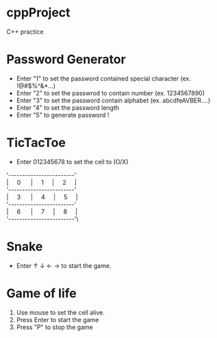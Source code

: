 # cppProject
C++ practice

# Password Generator
- Enter "1" to set the password contained special character (ex. !@#$%^&*...)
- Enter "2" to set the passwrod to contain number (ex. 1234567890)
- Enter "3" to set the password contain alphabet (ex. abcdfeAVBER....)
- Enter "4" to set the password length 
- Enter "5" to generate password !

# TicTacToe
- Enter 012345678 to set the cell to (O/X)

'------------------------'\
|$~~~~$ 0 $~~~~~$|$~~~~$ 1 $~~~~$|$~~~~$ 2 $~~~~$|\
'------------------------'\
|$~~~~$ 3 $~~~~~$|$~~~~$ 4 $~~~~$|$~~~~$ 5 $~~~~$|\
'------------------------'\
|$~~~~$ 6 $~~~~~$|$~~~~$ 7 $~~~~$|$~~~~$ 8 $~~~~$|\
'------------------------'\

# Snake 
- Enter &uarr; &darr; &larr; &rarr; to start the game.


# Game of life
1. Use mouse to set the cell alive.
2. Press Enter to start the game
3. Press "P" to stop the game
